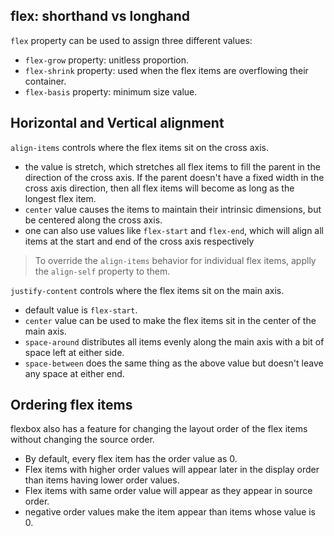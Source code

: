 ## flex: shorthand vs longhand
```flex``` property can be used to assign three different values:
* ```flex-grow``` property: unitless proportion.
* ```flex-shrink``` property: used when the flex items are overflowing their container.
* ```flex-basis``` property: minimum size value.

## Horizontal and Vertical alignment
```align-items``` controls where the flex items sit on the cross axis.
*  the value is stretch, which stretches all flex items to fill the parent in the direction of the cross axis. If the parent doesn't have a fixed width in the cross axis direction, then all flex items will become as long as the longest flex item.
* ```center``` value causes the items to maintain their intrinsic dimensions, but be centered along the cross axis.
* one can also use values like ```flex-start``` and ```flex-end```, which will align all items at the start and end of the cross axis respectively

>To override the ```align-items``` behavior for individual flex items, applly the ```align-self``` property to them.

```justify-content``` controls where the flex items sit on the main axis.
* default value is ```flex-start```.
* ```center``` value can be used to make the flex items sit in the center of the main axis.
* ```space-around``` distributes all items evenly along the main axis with a bit of space left at either side.
* ```space-between``` does the same thing as the above value but doesn't leave any space at either end.

## Ordering flex items
flexbox also has a feature for changing the layout order of the flex items without changing the source order.
* By default, every flex item has the order value as 0.
* Flex items with higher order values will appear later in the display order than items having lower order values.
* Flex items with same order value will appear as they appear in source order.
* negative order values make the item appear than items whose value is 0.